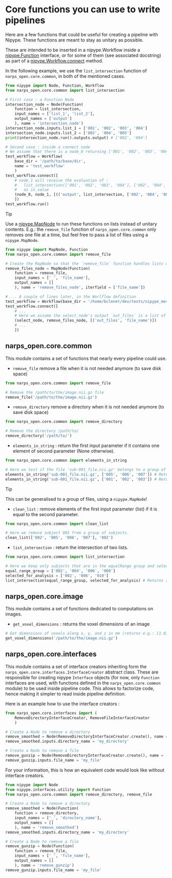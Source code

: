 # Core functions you can use to write pipelines

Here are a few functions that could be useful for creating a pipeline with Nipype. These functions are meant to stay as unitary as possible.

These are intended to be inserted in a nipype.Workflow inside a [nipype.Function](https://nipype.readthedocs.io/en/latest/api/generated/nipype.interfaces.utility.wrappers.html#function) interface, or for some of them (see associated docstring) as part of a [nipype.Workflow.connect](https://nipype.readthedocs.io/en/latest/api/generated/nipype.pipeline.engine.workflows.html#nipype.pipeline.engine.workflows.Workflow.connect) method.

In the following example, we use the `list_intersection` function of `narps_open.core.common`, in both of the mentioned cases.

```python
from nipype import Node, Function, Workflow
from narps_open.core.common import list_intersection

# First case : a Function Node
intersection_node = Node(Function(
    function = list_intersection,
    input_names = ['list_1', 'list_2'],
    output_names = ['output']
    ), name = 'intersection_node')
intersection_node.inputs.list_1 = ['001', '002', '003', '004']
intersection_node.inputs.list_2 = ['002', '004', '005']
print(intersection_node.run().outputs.output) # ['002', '004']

# Second case : inside a connect node
# We assume that there is a node_0 returning ['001', '002', '003', '004'] as `output` value
test_workflow = Workflow(
    base_dir = '/path/to/base/dir',
    name = 'test_workflow'
    )
test_workflow.connect([
	# node_1 will receive the evaluation of :
	# 	list_intersection(['001', '002', '003', '004'], ['002', '004', '005'])
	#	as in_value
    (node_0, node_1, [(('output', list_intersection, ['002', '004', '005']), 'in_value')])
    ])
test_workflow.run()
```

> [!TIP]
> Use a [nipype.MapNode](https://nipype.readthedocs.io/en/latest/api/generated/nipype.pipeline.engine.nodes.html#nipype.pipeline.engine.nodes.MapNode) to run these functions on lists instead of unitary contents. E.g.: the `remove_file` function of `narps_open.core.common` only removes one file at a time, but feel free to pass a list of files using a `nipype.MapNode`.

```python
from nipype import MapNode, Function
from narps_open.core.common import remove_file

# Create the MapNode so that the `remove_file` function handles lists of files
remove_files_node = MapNode(Function(
    function = remove_file,
    input_names = ['_', 'file_name'],
    output_names = []
    ), name = 'remove_files_node', iterfield = ['file_name'])

# ... A couple of lines later, in the Worlflow definition
test_workflow = Workflow(base_dir = '/home/bclenet/dev/tests/nipype_merge/', name = 'test_workflow')
test_workflow.connect([
	# ...
	# Here we assume the select_node's output `out_files` is a list of files
    (select_node, remove_files_node, [('out_files', 'file_name')])
	# ...
    ])
```

## narps_open.core.common

This module contains a set of functions that nearly every pipeline could use.

* `remove_file` remove a file when it is not needed anymore (to save disk space)

```python
from narps_open.core.common import remove_file

# Remove the /path/to/the/image.nii.gz file
remove_file('/path/to/the/image.nii.gz')
```

* `remove_directory` remove a directory when it is not needed anymore (to save disk space)

```python
from narps_open.core.common import remove_directory

# Remove the directory /path/to/
remove_directory('/path/to/')
```

* `elements_in_string` : return the first input parameter if it contains one element of second parameter (None otherwise).

```python
from narps_open.core.common import elements_in_string

# Here we test if the file 'sub-001_file.nii.gz' belongs to a group of subjects.
elements_in_string('sub-001_file.nii.gz', ['005', '006', '007']) # Returns None
elements_in_string('sub-001_file.nii.gz', ['001', '002', '003']) # Returns 'sub-001_file.nii.gz'
```

> [!TIP]
> This can be generalised to a group of files, using a `nipype.MapNode`!

* `clean_list` : remove elements of the first input parameter (list) if it is equal to the second parameter.

```python
from narps_open.core.common import clean_list

# Here we remove subject 002 from a group of subjects.
clean_list(['002', '005', '006', '007'], '002')
```

* `list_intersection` : return the intersection of two lists.

```python
from narps_open.core.common import list_intersection

# Here we keep only subjects that are in the equalRange group and selected for the analysis.
equal_range_group = ['002', '004', '006', '008']
selected_for_analysis = ['002', '006', '010']
list_intersection(equal_range_group, selected_for_analysis) # Returns ['002', '006']
```

## narps_open.core.image

This module contains a set of functions dedicated to computations on images.

 * `get_voxel_dimensions` : returns the voxel dimensions of an image

```python
# Get dimensions of voxels along x, y, and z in mm (returns e.g.: [1.0, 1.0, 1.0]).
get_voxel_dimensions('/path/to/the/image.nii.gz')
```
## narps_open.core.interfaces

This module contains a set of interface creators inheriting form the `narps_open.core.interfaces.InterfaceCreator` abstract class.
These are responsible for creating nipype `Interface` objects (for now, only `Function` interfaces are used, with functions defined in the `narps_open.core.common` module) to be used inside pipeline code. This allows to factorize code, hence making it simpler to read inside pipeline definition.

Here is an example how to use the interface creators :

```python
from narps_open.core.interfaces import (
    RemoveDirectoryInterfaceCreator, RemoveFileInterfaceCreator
    )

# Create a Node to remove a directory
remove_smoothed = Node(RemoveDirectoryInterfaceCreator.create(), name = 'remove_smoothed')
remove_smoothed.inputs.directory_name = 'my_directory'

# Create a Node to remove a file
remove_gunzip = Node(RemoveDirectoryInterfaceCreator.create(), name = 'remove_gunzip')
remove_gunzip.inputs.file_name = 'my_file'
```

For your information, this is how an equivalent code would look like without interface creators.

```python
from nipype import Node
from nipype.interfaces.utility import Function
from narps_open.core.common import remove_directory, remove_file

# Create a Node to remove a directory
remove_smoothed = Node(Function(
    function = remove_directory,
    input_names = ['_', 'directory_name'],
    output_names = []
    ), name = 'remove_smoothed')
remove_smoothed.inputs.directory_name = 'my_directory'

# Create a Node to remove a file
remove_gunzip = Node(Function(
    function = remove_file,
    input_names = ['_', 'file_name'],
    output_names = []
    ), name = 'remove_gunzip')
remove_gunzip.inputs.file_name = 'my_file'
```
